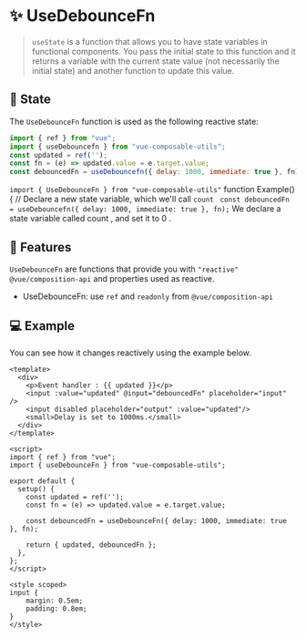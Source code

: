 # :sparkles: UseDebounceFn
> `useState` is a function that allows you to have state variables in functional components. You pass the initial state to this function and it returns a variable with the current state value (not necessarily the initial state) and another function to update this value.

## :convenience_store: State

The `UseDebounceFn` function is used as the following reactive state:

```js
import { ref } from "vue";
import { useDebouncefn } from "vue-composable-utils";
const updated = ref('');
const fn = (e) => updated.value = e.target.value;
const debouncedFn = useDebouncefn({ delay: 1000, immediate: true }, fn);
```

`import { UseDebounceFn } from "vue-composable-utils"` function Example() { // Declare a new state variable, which we'll call `count` ` const debouncedFn = useDebouncefn({ delay: 1000, immediate: true }, fn);` We declare a state variable called count , and set it to 0 .


## :rocket: Features

`UseDebounceFn` are functions that provide you with `"reactive"` `@vue/composition-api` and properties used as reactive.

- UseDebounceFn: use `ref` and `readonly` from `@vue/composition-api`

## :computer: Example

You can see how it changes reactively using the example below.

<DebouncedFn />

```vue
<template>
  <div>
    <p>Event handler : {{ updated }}</p>
    <input :value="updated" @input="debouncedFn" placeholder="input" />
    <input disabled placeholder="output" :value="updated"/>
    <small>Delay is set to 1000ms.</small>
  </div>
</template>

<script>
import { ref } from "vue";
import { useDebounceFn } from "vue-composable-utils";

export default {
  setup() {
    const updated = ref('');
    const fn = (e) => updated.value = e.target.value;

    const debouncedFn = useDebounceFn({ delay: 1000, immediate: true }, fn);

    return { updated, debouncedFn };
  },
};
</script>

<style scoped>
input {
    margin: 0.5em;
    padding: 0.8em;
}
</style>
```

<ToggleDarkMode/>
